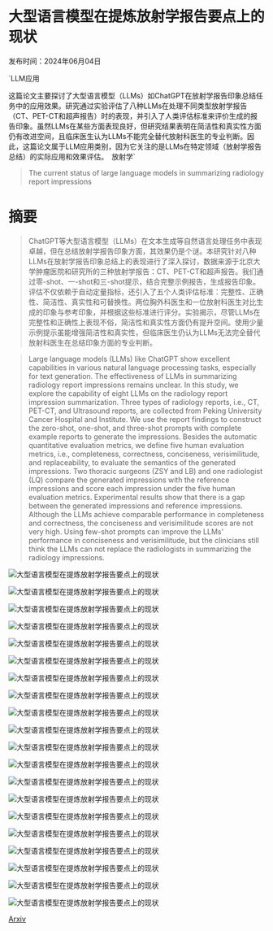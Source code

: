# 大型语言模型在提炼放射学报告要点上的现状

发布时间：2024年06月04日

`LLM应用

这篇论文主要探讨了大型语言模型（LLMs）如ChatGPT在放射学报告印象总结任务中的应用效果。研究通过实验评估了八种LLMs在处理不同类型放射学报告（CT、PET-CT和超声报告）时的表现，并引入了人类评估标准来评价生成的报告印象。虽然LLMs在某些方面表现良好，但研究结果表明在简洁性和真实性方面仍有改进空间，且临床医生认为LLMs不能完全替代放射科医生的专业判断。因此，这篇论文属于LLM应用类别，因为它关注的是LLMs在特定领域（放射学报告总结）的实际应用和效果评估。` `放射学`

> The current status of large language models in summarizing radiology report impressions

# 摘要

> ChatGPT等大型语言模型（LLMs）在文本生成等自然语言处理任务中表现卓越，但在总结放射学报告印象方面，其效果仍是个谜。本研究针对八种LLMs在放射学报告印象总结上的表现进行了深入探讨，数据来源于北京大学肿瘤医院和研究所的三种放射学报告：CT、PET-CT和超声报告。我们通过零-shot、一-shot和三-shot提示，结合完整示例报告，生成报告印象。评估不仅依赖于自动定量指标，还引入了五个人类评估标准：完整性、正确性、简洁性、真实性和可替换性。两位胸外科医生和一位放射科医生对比生成的印象与参考印象，并根据这些标准进行评分。实验揭示，尽管LLMs在完整性和正确性上表现不俗，简洁性和真实性方面仍有提升空间。使用少量示例提示虽能增强简洁性和真实性，但临床医生仍认为LLMs无法完全替代放射科医生在总结印象方面的专业判断。

> Large language models (LLMs) like ChatGPT show excellent capabilities in various natural language processing tasks, especially for text generation. The effectiveness of LLMs in summarizing radiology report impressions remains unclear. In this study, we explore the capability of eight LLMs on the radiology report impression summarization. Three types of radiology reports, i.e., CT, PET-CT, and Ultrasound reports, are collected from Peking University Cancer Hospital and Institute. We use the report findings to construct the zero-shot, one-shot, and three-shot prompts with complete example reports to generate the impressions. Besides the automatic quantitative evaluation metrics, we define five human evaluation metrics, i.e., completeness, correctness, conciseness, verisimilitude, and replaceability, to evaluate the semantics of the generated impressions. Two thoracic surgeons (ZSY and LB) and one radiologist (LQ) compare the generated impressions with the reference impressions and score each impression under the five human evaluation metrics. Experimental results show that there is a gap between the generated impressions and reference impressions. Although the LLMs achieve comparable performance in completeness and correctness, the conciseness and verisimilitude scores are not very high. Using few-shot prompts can improve the LLMs' performance in conciseness and verisimilitude, but the clinicians still think the LLMs can not replace the radiologists in summarizing the radiology impressions.

![大型语言模型在提炼放射学报告要点上的现状](../../../paper_images/2406.02134/x1.png)

![大型语言模型在提炼放射学报告要点上的现状](../../../paper_images/2406.02134/x2.png)

![大型语言模型在提炼放射学报告要点上的现状](../../../paper_images/2406.02134/x3.png)

![大型语言模型在提炼放射学报告要点上的现状](../../../paper_images/2406.02134/x4.png)

![大型语言模型在提炼放射学报告要点上的现状](../../../paper_images/2406.02134/x5.png)

![大型语言模型在提炼放射学报告要点上的现状](../../../paper_images/2406.02134/x6.png)

![大型语言模型在提炼放射学报告要点上的现状](../../../paper_images/2406.02134/x7.png)

![大型语言模型在提炼放射学报告要点上的现状](../../../paper_images/2406.02134/x8.png)

![大型语言模型在提炼放射学报告要点上的现状](../../../paper_images/2406.02134/x9.png)

![大型语言模型在提炼放射学报告要点上的现状](../../../paper_images/2406.02134/x10.png)

![大型语言模型在提炼放射学报告要点上的现状](../../../paper_images/2406.02134/x11.png)

![大型语言模型在提炼放射学报告要点上的现状](../../../paper_images/2406.02134/x12.png)

![大型语言模型在提炼放射学报告要点上的现状](../../../paper_images/2406.02134/x13.png)

![大型语言模型在提炼放射学报告要点上的现状](../../../paper_images/2406.02134/x14.png)

![大型语言模型在提炼放射学报告要点上的现状](../../../paper_images/2406.02134/x15.png)

![大型语言模型在提炼放射学报告要点上的现状](../../../paper_images/2406.02134/x16.png)

![大型语言模型在提炼放射学报告要点上的现状](../../../paper_images/2406.02134/x17.png)

![大型语言模型在提炼放射学报告要点上的现状](../../../paper_images/2406.02134/x18.png)

![大型语言模型在提炼放射学报告要点上的现状](../../../paper_images/2406.02134/x19.png)

![大型语言模型在提炼放射学报告要点上的现状](../../../paper_images/2406.02134/x20.png)

[Arxiv](https://arxiv.org/abs/2406.02134)